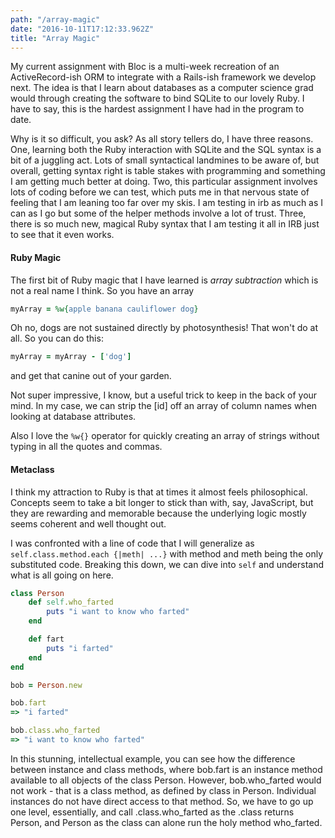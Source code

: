 ```yaml
---
path: "/array-magic"
date: "2016-10-11T17:12:33.962Z"
title: "Array Magic"
---
```


My current assignment with Bloc is a multi-week recreation of an ActiveRecord-ish ORM to integrate with a Rails-ish framework we develop next. The idea is that I learn about databases as a computer science grad would through creating the software to bind SQLite to our lovely Ruby. I have to say, this is the hardest assignment I have had in the program to date.

Why is it so difficult, you ask? As all story tellers do, I have three reasons. One, learning both the Ruby interaction with SQLite and the SQL syntax is a bit of a juggling act. Lots of small syntactical landmines to be aware of, but overall, getting syntax right is table stakes with programming and something I am getting much better at doing. Two, this particular assignment involves lots of coding before we can test, which puts me in that nervous state of feeling that I am leaning too far over my skis. I am testing in irb as much as I can as I go but some of the helper methods involve a lot of trust. Three, there is so much new, magical Ruby syntax that I am testing it all in IRB just to see that it even works.

#### Ruby Magic
The first bit of Ruby magic that I have learned is *array subtraction* which is not a real name I think. So you have an array

```ruby
myArray = %w{apple banana cauliflower dog}
```

Oh no, dogs are not sustained directly by photosynthesis! That won't do at all. So you can do this:

```ruby
myArray = myArray - ['dog']
```

and get that canine out of your garden.

Not super impressive, I know, but a useful trick to keep in the back of your mind. In my case, we can strip the [id] off an array of column names when looking at database attributes.

Also I love the `%w{}` operator for quickly creating an array of strings without typing in all the quotes and commas.

#### Metaclass
I think my attraction to Ruby is that at times it almost feels philosophical. Concepts seem to take a bit longer to stick than with, say, JavaScript, but they are rewarding and memorable because the underlying logic mostly seems coherent and well thought out.

I was confronted with a line of code that I will generalize as `self.class.method.each {|meth| ...}` with method and meth being the only substituted code. Breaking this down, we can dive into `self` and understand what is all going on here.

```ruby
class Person
	def self.who_farted
		puts "i want to know who farted"
	end

	def fart
		puts "i farted"
	end
end

bob = Person.new

bob.fart
=> "i farted"

bob.class.who_farted
=> "i want to know who farted"
```

In this stunning, intellectual example, you can see how the difference between instance and class methods, where bob.fart is an instance method available to all objects of the class Person.  However, bob.who_farted would not work - that is a class method, as defined by class in Person. Individual instances do not have direct access to that method. So, we have to go up one level, essentially, and call .class.who_farted as the .class returns Person, and Person as the class can alone run the holy method who_farted.
